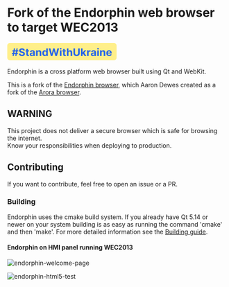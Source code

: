 # Fork of the Endorphin web browser to target WEC2013
[![StandWithUkraine](https://raw.githubusercontent.com/vshymanskyy/StandWithUkraine/main/badges/StandWithUkraine.svg)](https://github.com/vshymanskyy/StandWithUkraine/blob/main/docs/README.md)

Endorphin is a cross platform web browser built using Qt and WebKit.

This is a fork of the [Endorphin browser](https://github.com/EndorphinBrowser/browser),
which Aaron Dewes created as a fork of the [Arora browser](https://github.com/Arora/arora).

## WARNING
This project does not deliver a secure browser which is safe for browsing the internet.  
Know your responsibilities when deploying to production.

## Contributing

If you want to contribute, feel free to open an issue or a PR.


### Building
Endorphin uses the cmake build system.  If you already have Qt 5.14 or newer on your system building is as easy as running the command 'cmake' and then 'make'.
For more detailed information see the [Building guide](BUILDING.md).

#### Endorphin on HMI panel running WEC2013

![endorphin-welcome-page](https://user-images.githubusercontent.com/10423465/211192045-00672b4f-7c96-4e01-b8cc-bfa5c3ccda14.png)

![endorphin-html5-test](https://user-images.githubusercontent.com/10423465/211192171-dd9c37ae-8696-4396-8e84-e84c3aee34dd.png)
